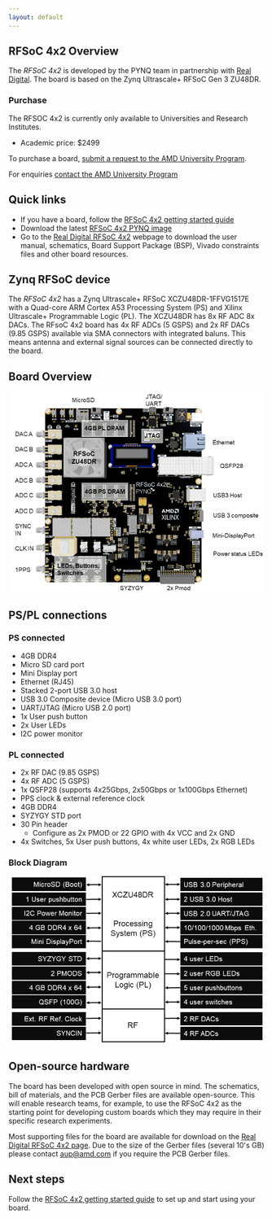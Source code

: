 ```yaml
---
layout: default
---
```


## RFSoC 4x2 Overview

The *RFSoC 4x2* is developed by the PYNQ team in partnership with [Real Digital](https://www.realdigital.org/). The board is based on the Zynq Ultrascale+ RFSoC Gen 3 ZU48DR.

### Purchase

The RFSOC 4x2 is currently only available to Universities and Research Institutes. 

* Academic price: $2499

To purchase a board, [submit a request to the AMD University Program](https://www.amd.com/en/corporate/university-program/aup-boards/rfsoc4x2.html#Purchasing_at_academic_price). 

For enquiries [contact the AMD University Program](mailto:aup@amd.com)

## Quick links

* If you have a board, follow the [RFSoC 4x2 getting started guide](rfsoc_4x2_getting_started.html)
* Download the latest [RFSoC 4x2 PYNQ image](https://www.pynq.io/boards.html)
* Go to the [Real Digital RFSoC 4x2](https://www.realdigital.org/hardware/rfsoc-4x2) webpage to download the user manual, schematics, Board Support Package (BSP), Vivado constraints files and other board resources.

## Zynq RFSoC device

The *RFSoC 4x2* has a Zynq Ultrascale+ RFSoC XCZU48DR-1FFVG1517E with a Quad-core ARM Cortex A53 Processing System (PS) and Xilinx Ultrascale+ Programmable Logic (PL). The XCZU48DR has 8x RF ADC 8x DACs. The RFsoC 4x2 board has 4x RF ADCs (5 GSPS) and 2x RF DACs (9.85 GSPS) available via SMA connectors with integrated baluns. This means antenna and external signal sources can be connected directly to the board.

## Board Overview

![](./images/board_overview.png)

## PS/PL connections

### PS connected

* 4GB DDR4
* Micro SD card port
* Mini Display port
* Ethernet (RJ45)
* Stacked 2-port USB 3.0 host
* USB 3.0 Composite device (Micro USB 3.0 port)
* UART/JTAG (Micro USB 2.0 port)
* 1x User push button
* 2x User LEDs
* I2C power monitor

### PL connected

* 2x RF DAC (9.85 GSPS)
* 4x RF ADC (5 GSPS)
* 1x QSFP28 (supports 4x25Gbps, 2x50Gbps or 1x100Gbps Ethernet)
* PPS clock & external reference clock
* 4GB DDR4
* SYZYGY STD port
* 30 Pin header
  * Configure as 2x PMOD or 22 GPIO with 4x VCC and 2x GND
* 4x Switches, 5x User push buttons, 4x white user LEDs, 2x RGB LEDs

### Block Diagram

![](./images/block_diagram.png)

## Open-source hardware

The board has been developed with open source in mind. The schematics, bill of materials, and the PCB Gerber files are available open-source. This will enable
research teams, for example, to use the RFSoC 4x2 as the starting point for developing custom boards which they may require in their specific research experiments.

Most supporting files for the board are available for download on the [Real Digital RFSoC 4x2 page](https://www.realdigital.org/hardware/rfsoc-4x2). Due to the size of the Gerber files (several 10's GB) please contact [aup@amd.com](mailto:aup@amd.com) if you require the PCB Gerber files.

## Next steps

Follow the [RFSoC 4x2 getting started guide](rfsoc_4x2_getting_started.html) to set up and start using your board.
